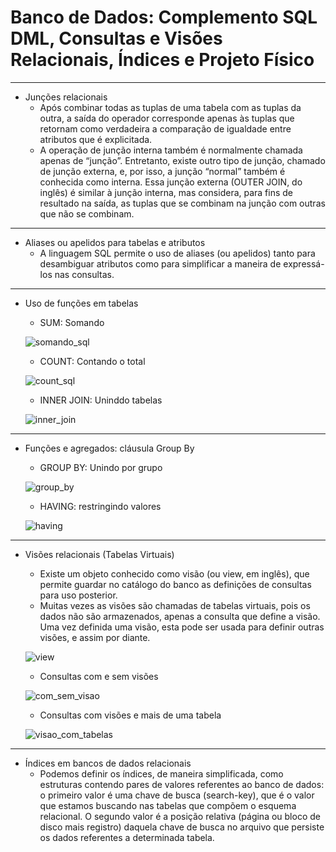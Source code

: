 # Banco de Dados: Complemento SQL DML, Consultas e Visões Relacionais, Índices e Projeto Físico 
---
- Junções relacionais
    - Após combinar todas as tuplas de uma tabela com as tuplas da outra, a saída do operador corresponde apenas às tuplas que retornam como verdadeira a comparação de igualdade entre atributos que é explicitada.
    - A operação de junção interna também é normalmente chamada apenas de “junção”. Entretanto, existe outro tipo de junção, chamado de junção externa, e, por isso, a junção “normal” também é conhecida como interna. Essa junção externa (OUTER JOIN, do inglês) é similar à junção interna, mas considera, para fins de resultado na saída, as tuplas que se combinam na junção com outras que não se combinam.
---
- Aliases ou apelidos para tabelas e atributos
    - A linguagem SQL permite o uso de aliases (ou apelidos) tanto para desambiguar atributos como para simplificar a maneira de expressá-los nas consultas.
---
- Uso de funções em tabelas
    - SUM: Somando

    ![somando_sql](../images/somando_sql.png)

    - COUNT: Contando o total

    ![count_sql](../images/count_sql.png)

    - INNER JOIN: Uninddo tabelas

    ![inner_join](../images/inner_join.png)

---
- Funções e agregados: cláusula Group By
    - GROUP BY: Unindo por grupo

    ![group_by](../images/group_by.png)

    - HAVING: restringindo valores

    ![having](../images/having.png)

---
- Visões relacionais (Tabelas Virtuais)
    - Existe um objeto conhecido como visão (ou view, em inglês), que permite guardar no catálogo do banco as definições de consultas para uso posterior.
    - Muitas vezes as visões são chamadas de tabelas virtuais, pois os dados não são armazenados, apenas a consulta que define a visão. Uma vez definida uma visão, esta pode ser usada para definir outras visões, e assim por diante.
    
    ![view](../images/view.png) 

    - Consultas com e sem visões

    ![com_sem_visao](../images/com_sem_visao.png)

    - Consultas com visões e mais de uma tabela

    ![visao_com_tabelas](../images/visao_com_tabelas.png)

---
- Índices em bancos de dados relacionais
    - Podemos definir os índices, de maneira simplificada, como estruturas contendo pares de valores referentes ao banco de dados: o primeiro valor é uma chave de busca (search-key), que é o valor que estamos buscando nas tabelas que compõem o esquema relacional. O segundo valor é a posição relativa (página ou bloco de disco mais registro) daquela chave de busca no arquivo que persiste os dados referentes a determinada tabela.
